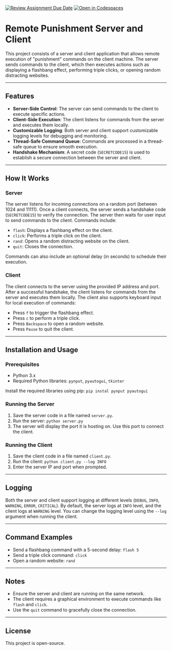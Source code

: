 [![Review Assignment Due Date](https://classroom.github.com/assets/deadline-readme-button-22041afd0340ce965d47ae6ef1cefeee28c7c493a6346c4f15d667ab976d596c.svg)](https://classroom.github.com/a/nSbtKKg7)
[![Open in Codespaces](https://classroom.github.com/assets/launch-codespace-2972f46106e565e64193e422d61a12cf1da4916b45550586e14ef0a7c637dd04.svg)](https://classroom.github.com/open-in-codespaces?assignment_repo_id=18269782)

# Remote Punishment Server and Client

This project consists of a server and client application that allows remote execution of "punishment" commands on the client machine. The server sends commands to the client, which then executes actions such as displaying a flashbang effect, performing triple clicks, or opening random distracting websites.

---

## Features

- **Server-Side Control**: The server can send commands to the client to execute specific actions.
- **Client-Side Execution**: The client listens for commands from the server and executes them locally.
- **Customizable Logging**: Both server and client support customizable logging levels for debugging and monitoring.
- **Thread-Safe Command Queue**: Commands are processed in a thread-safe queue to ensure smooth execution.
- **Handshake Mechanism**: A secret code (`SECRETCODE15`) is used to establish a secure connection between the server and client.

---

## How It Works

### Server
The server listens for incoming connections on a random port (between 1024 and 11111). Once a client connects, the server sends a handshake code (`SECRETCODE15`) to verify the connection. The server then waits for user input to send commands to the client. Commands include:
- `flash`: Displays a flashbang effect on the client.
- `click`: Performs a triple click on the client.
- `rand`: Opens a random distracting website on the client.
- `quit`: Closes the connection.

Commands can also include an optional delay (in seconds) to schedule their execution.

### Client
The client connects to the server using the provided IP address and port. After a successful handshake, the client listens for commands from the server and executes them locally. The client also supports keyboard input for local execution of commands:
- Press `f` to trigger the flashbang effect.
- Press `c` to perform a triple click.
- Press `Backspace` to open a random website.
- Press `Pause` to quit the client.

---

## Installation and Usage

### Prerequisites
- Python 3.x
- Required Python libraries: `pynput`, `pyautogui`, `tkinter`

Install the required libraries using pip:
``` pip instal pynput pyautogui ```


### Running the Server
1. Save the server code in a file named `server.py`.
2. Run the server:
```python server.py```
3. The server will display the port it is hosting on. Use this port to connect the client.

### Running the Client
1. Save the client code in a file named `client.py`.
2. Run the client:
```python client.py --log INFO```
3. Enter the server IP and port when prompted.

---

## Logging
Both the server and client support logging at different levels (`DEBUG`, `INFO`, `WARNING`, `ERROR`, `CRITICAL`). By default, the server logs at `INFO` level, and the client logs at `WARNING` level. You can change the logging level using the `--log` argument when running the client.

---

## Command Examples
- Send a flashbang command with a 5-second delay:
```flash 5```
- Send a triple click command:
```click```
- Open a random website:
```rand```

---

## Notes
- Ensure the server and client are running on the same network.
- The client requires a graphical environment to execute commands like `flash` and `click`.
- Use the `quit` command to gracefully close the connection.

---

## License
This project is open-source.
